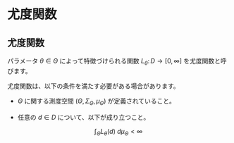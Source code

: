 # 尤度関数

## 尤度関数
パラメータ $\theta \in \Theta$ によって特徴づけられる関数 $L_{\theta} \colon D \rightarrow [0, \infty]$ を尤度関数と呼びます。

尤度関数は、以下の条件を満たす必要がある場合があります。

* $\Theta$ に関する測度空間 $(\Theta, \Sigma_{\Theta}, \mu_{\Theta})$ が定義されていること。

* 任意の $d \in D$ について、以下が成り立つこと。

$$
\displaystyle{\int_{\Theta} L_{\theta}(d) \ d \mu_{\Theta}} \lt \infty
$$
